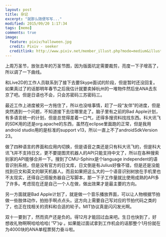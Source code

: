 ```yaml
---
layout: post
title: 杂记
excerpt: "就那么随便写写..."
modified: 2015/09/20 1:17:34 
tags: [memo]
comments: true
image:
  feature: pixiv/halloween.jpg
  credit: Pixiv - seeker
  creditlink: http://www.pixiv.net/member_illust.php?mode=medium&illust_id=46796482
---
```


上周万圣节，放张去年的万圣节图，因为版面坑定需要裁剪，亮度一下子增高了，所以调了一下曲线。

和Live2D的工作人员联系到了接下去要Skype面试的阶段，但是暂时还没回复。如果真过了的话那明年春节之后我估计就要卖掉杭州的一堆物件然后坐ANA去东京了吧。但是日语也不会，只会苏密码三苏密码三。

最近工作上进度被另一方拖住了，所以也没啥事情，赶了一段“友伴”的进度，但是突然遇到一个问题，不知道接下去往哪里走了。脑子里有之前的Bad Apple计划，有多语言统一的计划，但是总觉得差着一口气，还得多搜资料找找东西。科大讯飞的SDK用的还是org.apache的东西，虽然在eclipse里面跑的正常，但是我用android studio用的是标准的support v13，所以一直上不了androidSdkVersion 23。

做了四种语言的界面和应用内切换，但是语音之类还是只有科大讯飞的，但是科大讯飞并不支持日文，更不要提图灵机器人的API只能支持中文了，所以在各种搜索别家的API能够合并一下。搜到了CMU-Sphinx是个language independent的语音识别系统，但是没有官方的日文库，日文倒是有Julius好像不错，但是还是没能找到日文和英文的聊天机器人。而且如果把这么大的一个语音识别树放在手机里也不太现实，还得自己搭服务器自己写脚本，那一下子工作量就比使用成熟的API多了许多。考虑现在还是自己一个人在做，做出效果才是最主要的方向。

另一方面就是Bad Apple计划了，就是做一个音乐播放界面，可以让人物根据节拍做一些肢体动作，拍拍手啊点点头。这方向上需要自己写对应的节拍代码之类的了，也正在找相关的资料和合适的轮子。MIT协议真是闪闪发光啊。

双十一要到了，然而资产还是负的。得12月才能回过血来吧。生日也快到了，好想收礼物啊啊哈哈哈哈( ‵▽′)ψ 。如果能过面试拿到工作机会的话那整个1月份就在为4000块的ANA单程票努力奋斗啦。